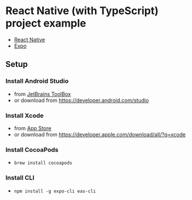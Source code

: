 # React Native (with TypeScript) project example

- [React Native](https://reactnative.dev/)
- [Expo](https://docs.expo.dev/)

## Setup

### Install Android Studio

- from [JetBrains ToolBox](https://www.jetbrains.com/toolbox-app/)
- or download from <https://developer.android.com/studio>

### Install Xcode

- from [App Store](https://apps.apple.com/jp/app/xcode/id497799835)
- or download from <https://developer.apple.com/download/all/?q=xcode>

### Install CocoaPods

- `brew install cocoapods`

### Install CLI

- `npm install -g expo-cli eas-cli`
